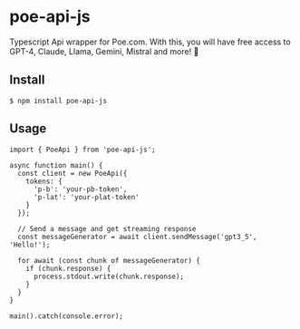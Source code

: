 # poe-api-js
Typescript Api wrapper for Poe.com. With this, you will have free access to GPT-4, Claude, Llama, Gemini, Mistral and more! 🚀


## Install
```
$ npm install poe-api-js
```

## Usage
```
import { PoeApi } from 'poe-api-js';

async function main() {
  const client = new PoeApi({
    tokens: {
      'p-b': 'your-pb-token',
      'p-lat': 'your-plat-token'
    }
  });

  // Send a message and get streaming response
  const messageGenerator = await client.sendMessage('gpt3_5', 'Hello!');

  for await (const chunk of messageGenerator) {
    if (chunk.response) {
      process.stdout.write(chunk.response);
    }
  }
}

main().catch(console.error);

```
